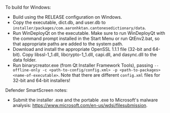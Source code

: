 To build for Windows:

- Build using the RELEASE configuration on Windows.
- Copy the executable, dict.db, and user.db to `installer/packages/com.aaronhktan.cantonesedictionary/data`.
- Run WinDeployQt on the executable. Make sure to run WinDeployQt with the command prompt installed in the Start Menu or run QtEnv2.bat, so that appropriate paths are added to the system path.
- Download and install the appropriate OpenSSL 1.1.1 file (32-bit and 64-bit). Copy libssl-1_1.dll, libcrypto-1_1.dll, capi.dll, and dasync.dll to the data folder.
- Run binarycreator.exe (from Qt Installer Framework Tools), passing `--offline-only -c <path-to-config/config.xml> -p <path-to-packages> <name-of-executable>`. Note that there are different `config.xml` files for 32-bit and 64-bit installers!

Defender SmartScreen notes:
- Submit the installer .exe and the portable .exe to Microsoft's malware analysis: https://www.microsoft.com/en-us/wdsi/filesubmission.
